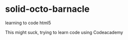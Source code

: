 # solid-octo-barnacle
learning  to code html5

This might suck, trying to learn code using Codeacademy
